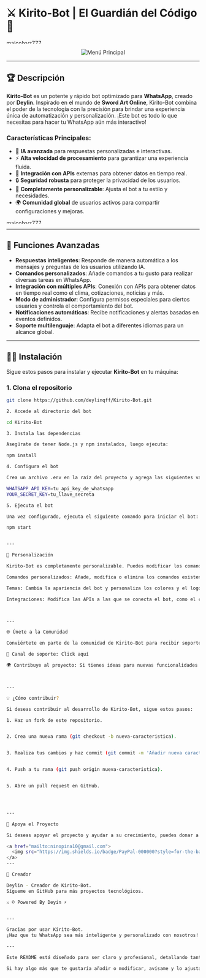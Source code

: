 

# ⚔️ Kirito-Bot | El Guardián del Código 🌌

<a href="https://media.tenor.com/0y8yGK559cAAAAAM/flames-twin.gif"><img  
src="https://media.tenor.com/0y8yGK559cAAAAAM/flames-twin.gif" width="350" height="10" alt="maicolxyz777"/></a>

<p align="center">  
  <img src="https://tinyurl.com/2yeaghq8" alt="Menú Principal">  
</p>    

---

## 🏆 Descripción

**Kirito-Bot** es un potente y rápido bot optimizado para **WhatsApp**, creado por **Deylin**. Inspirado en el mundo de **Sword Art Online**, Kirito-Bot combina el poder de la tecnología con la precisión para brindar una experiencia única de automatización y personalización. ¡Este bot es todo lo que necesitas para hacer tu WhatsApp aún más interactivo!

### Características Principales:
- 🤖 **IA avanzada** para respuestas personalizadas e interactivas.
- ⚡ **Alta velocidad de procesamiento** para garantizar una experiencia fluida.
- 🔮 **Integración con APIs** externas para obtener datos en tiempo real.
- 🔒 **Seguridad robusta** para proteger la privacidad de los usuarios.
- 🎨 **Completamente personalizable**: Ajusta el bot a tu estilo y necesidades.
- 🌍 **Comunidad global** de usuarios activos para compartir configuraciones y mejoras.

<a href="https://media.tenor.com/0y8yGK559cAAAAAM/flames-twin.gif"><img  
src="https://media.tenor.com/0y8yGK559cAAAAAM/flames-twin.gif" width="350" height="10" alt="maicolxyz777"/></a>

---

## 🚀 Funciones Avanzadas

- **Respuestas inteligentes**: Responde de manera automática a los mensajes y preguntas de los usuarios utilizando IA.
- **Comandos personalizados**: Añade comandos a tu gusto para realizar diversas tareas en WhatsApp.
- **Integración con múltiples APIs**: Conexión con APIs para obtener datos en tiempo real como el clima, cotizaciones, noticias y más.
- **Modo de administrador**: Configura permisos especiales para ciertos usuarios y controla el comportamiento del bot.
- **Notificaciones automáticas**: Recibe notificaciones y alertas basadas en eventos definidos.
- **Soporte multilenguaje**: Adapta el bot a diferentes idiomas para un alcance global.

---

## 🧑‍💻 Instalación

Sigue estos pasos para instalar y ejecutar **Kirito-Bot** en tu máquina:

### 1. Clona el repositorio
```bash
git clone https://github.com/deylinqff/Kirito-Bot.git

2. Accede al directorio del bot

cd Kirito-Bot

3. Instala las dependencias

Asegúrate de tener Node.js y npm instalados, luego ejecuta:

npm install

4. Configura el bot

Crea un archivo .env en la raíz del proyecto y agrega las siguientes variables de entorno:

WHATSAPP_API_KEY=tu_api_key_de_whatsapp
YOUR_SECRET_KEY=tu_llave_secreta

5. Ejecuta el bot

Una vez configurado, ejecuta el siguiente comando para iniciar el bot:

npm start


---

🔧 Personalización

Kirito-Bot es completamente personalizable. Puedes modificar los comandos, las respuestas automáticas y más en el archivo config.js. Aquí podrás ajustar las configuraciones a tu gusto:

Comandos personalizados: Añade, modifica o elimina los comandos existentes.

Temas: Cambia la apariencia del bot y personaliza los colores y el logo.

Integraciones: Modifica las APIs a las que se conecta el bot, como el clima, noticias o cualquier otra fuente externa.



---

🌐 Únete a la Comunidad

Conviértete en parte de la comunidad de Kirito-Bot para recibir soporte, compartir mejoras y aprender de otros desarrolladores.

💬 Canal de soporte: Click aquí

🌍 Contribuye al proyecto: Si tienes ideas para nuevas funcionalidades o mejoras, ¡las pull requests son bienvenidas!



---

💡 ¿Cómo contribuir?

Si deseas contribuir al desarrollo de Kirito-Bot, sigue estos pasos:

1. Haz un fork de este repositorio.


2. Crea una nueva rama (git checkout -b nueva-caracteristica).


3. Realiza tus cambios y haz commit (git commit -m 'Añadir nueva característica').


4. Push a tu rama (git push origin nueva-caracteristica).


5. Abre un pull request en GitHub.




---

🎯 Apoya el Proyecto

Si deseas apoyar el proyecto y ayudar a su crecimiento, puedes donar a través de PayPal:

<a href="mailto:ninopina10@gmail.com">
  <img src="https://img.shields.io/badge/PayPal-000000?style=for-the-badge&logo=paypal&logoColor=white">
</a>
---

🌟 Creador

Deylin - Creador de Kirito-Bot.
Sígueme en GitHub para más proyectos tecnológicos.

⚔️ © Powered By Deyin ⚡︎


---

Gracias por usar Kirito-Bot.
¡Haz que tu WhatsApp sea más inteligente y personalizado con nosotros!

---

Este README está diseñado para ser claro y profesional, detallando tanto las características como el proceso de instalación y personalización. Tiene secciones destacadas para atraer a otros desarrolladores a contribuir y un llamado a la acción para apoyar el proyecto.

Si hay algo más que te gustaría añadir o modificar, avísame y lo ajustamos.

